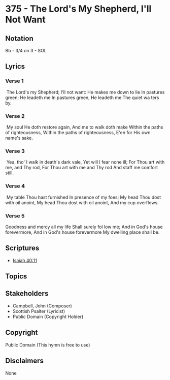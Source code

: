 # 375 - The Lord's My Shepherd, I'll Not Want

## Notation

Bb - 3/4 on 3 - SOL

## Lyrics

### Verse 1

 The Lord's my Shepherd; I'll not want: He makes me down to lie In pastures green; He leadeth me In pastures green, He leadeth me The quiet wa ters by. 

### Verse 2

 My soul  He doth restore again, And me to walk doth make Within the paths  of righteousness, Within the paths of righteousness, E'en for His own name's sake. 

### Verse 3

 Yea, tho' I walk in death's dark vale, Yet will I fear none ill; For Thou art with me, and Thy rod, For Thou art with me and Thy rod And staff me comfort still.

### Verse 4

  My table Thou hast furnished In presence of my foes; My head Thou dost with oil anoint, My head Thou dost with oil anoint, And my cup overflows. 

### Verse 5

Goodness and mercy all my life Shall surely fol low me; And in God's house forevermore, And in God's house forevermore My dwelling place shall be.


## Scriptures

- [Isaiah 40:11](https://www.biblegateway.com/passage/?search=Isaiah%2040%3A11)

## Topics


## Stakeholders

- Campbell, John (Composer)
- Scottish Psalter (Lyricist)
- Public Domain (Copyright Holder)

## Copyright

Public Domain
(This hymn is free to use)

## Disclaimers

None

